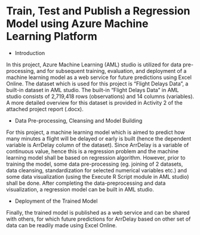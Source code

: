 # Train, Test and Publish a Regression Model using Azure Machine Learning Platform

- Introduction

In this project, Azure Machine Learning (AML) studio is utilized for data pre-processing, and for subsequent training, evaluation, and deployment of a machine learning model as a web service for future predictions using Excel Online. The dataset which is used for this project is “Flight Delays Data”, a built-in dataset in AML studio. The built-in “Flight Delays Data” in AML studio consists of 2,719,418 rows (observations) and 14 columns (variables). A more detailed overview for this dataset is provided in Activity 2 of the attached project report (.docx).

- Data Pre-processing, Cleansing and Model Building

For this project, a machine learning model which is aimed to predict how many minutes a flight will be delayed or early is built (hence the dependent variable is ArrDelay column of the dataset). Since ArrDelay is a variable of continuous value, hence this is a regression problem and the machine learning model shall be based on regression algorithm. However, prior to training the model, some data pre-processing (eg. joining of 2 datasets, data cleansing, standardization for selected numerical variables etc.) and some data visualization (using the Execute R Script module in AML studio) shall be done. After completing the data-preprocessing and data visualization, a regression model can be built in AML studio.

- Deployment of the Trained Model

Finally, the trained model is published as a web service and can be shared with others, for which future predictions for ArrDelay based on other set of data can be readily made using Excel Online.


